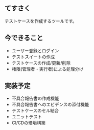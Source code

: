 ## てすさく
テストケースを作成するツールです。

## 今できること
- ユーザー登録とログイン
- テストスイートの作成
- テストケースの作成/更新/削除
- 権限(管理者・実行者)による処理分け

## 実装予定
- 不具合報告書の作成機能
- 不具合報告書へのエビデンスの添付機能
- テストケースのセル結合
- ユニットテスト
- CI/CDの環境構築
